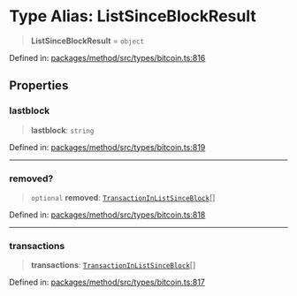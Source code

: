 # Type Alias: ListSinceBlockResult

> **ListSinceBlockResult** = `object`

Defined in: [packages/method/src/types/bitcoin.ts:816](https://github.com/dcdpr/did-btcr2-js/blob/4a717493e735221d072999f212891939f4de3f23/packages/method/src/types/bitcoin.ts#L816)

## Properties

### lastblock

> **lastblock**: `string`

Defined in: [packages/method/src/types/bitcoin.ts:819](https://github.com/dcdpr/did-btcr2-js/blob/4a717493e735221d072999f212891939f4de3f23/packages/method/src/types/bitcoin.ts#L819)

***

### removed?

> `optional` **removed**: [`TransactionInListSinceBlock`](TransactionInListSinceBlock.md)[]

Defined in: [packages/method/src/types/bitcoin.ts:818](https://github.com/dcdpr/did-btcr2-js/blob/4a717493e735221d072999f212891939f4de3f23/packages/method/src/types/bitcoin.ts#L818)

***

### transactions

> **transactions**: [`TransactionInListSinceBlock`](TransactionInListSinceBlock.md)[]

Defined in: [packages/method/src/types/bitcoin.ts:817](https://github.com/dcdpr/did-btcr2-js/blob/4a717493e735221d072999f212891939f4de3f23/packages/method/src/types/bitcoin.ts#L817)
